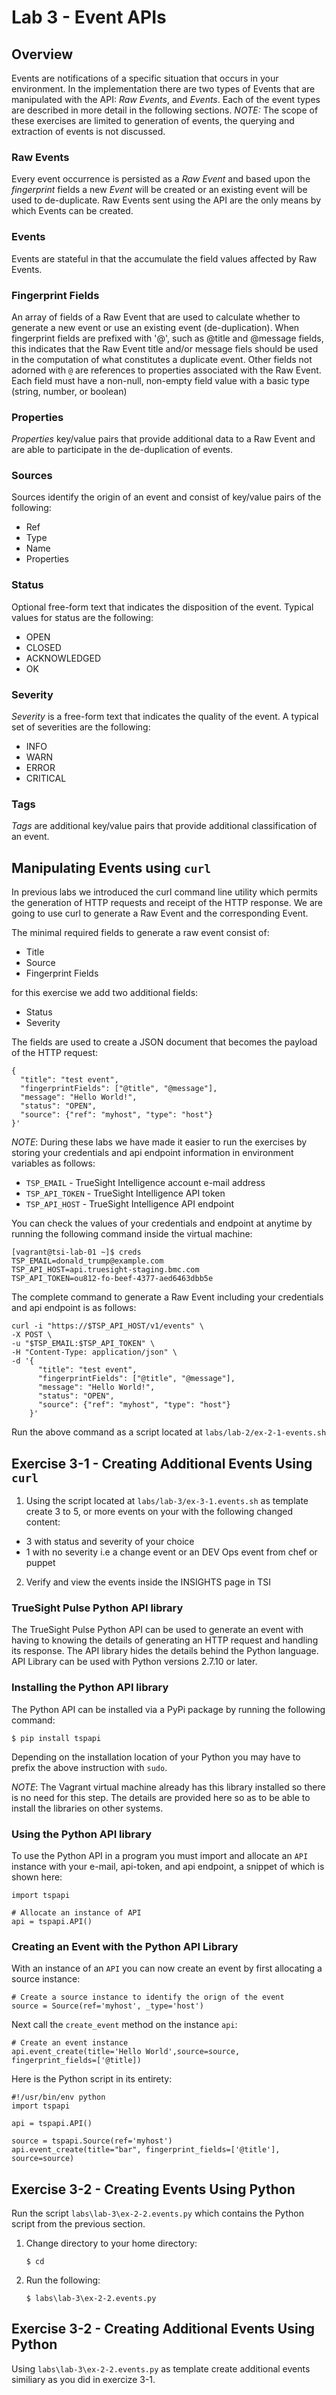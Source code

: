 Lab 3 - Event APIs
==================


## Overview

Events are notifications of a specific situation that occurs in your environment.
In the implementation there are two types of Events that are manipulated with the API:
_Raw Events_, and _Events_. Each of the event types are described in more detail
in the following sections. _NOTE:_ The scope of these exercises are limited to generation of events,
the querying and extraction of events is not discussed.


### Raw Events

Every event occurrence is persisted as a _Raw Event_ and based upon the _fingerprint_ fields a new _Event_
will be created or an existing event will be used to de-duplicate. Raw Events sent using the API
are the only means by which Events can be created.

### Events

Events are stateful in that the accumulate the field values affected by Raw Events.

### Fingerprint Fields

An array of fields of a Raw Event that are used to calculate whether to generate a new event or
use an existing event (de-duplication). When fingerprint fields are prefixed with '@', such as
@title and @message fields, this indicates that the Raw Event title and/or message fiels should
be used in the computation of what constitutes a duplicate event. Other fields not adorned with `@`
are references to properties associated with the Raw Event. Each field must have a non-null,
non-empty field value with a basic type (string, number, or boolean)

### Properties

_Properties_ key/value pairs that provide additional data to a Raw Event and are able to participate in the
de-duplication of events.

### Sources

Sources identify the origin of an event and consist of key/value pairs of the following:

- Ref
- Type
- Name
- Properties


### Status

Optional free-form text that indicates the disposition of the event. Typical values for status are
the following:

- OPEN
- CLOSED
- ACKNOWLEDGED
- OK

### Severity

_Severity_ is a free-form text that indicates the quality of the event. A typical set of severities are
the following:

- INFO
- WARN
- ERROR
- CRITICAL

### Tags

_Tags_ are additional key/value pairs that provide additional classification of an event.


## Manipulating Events using `curl`

In previous labs we introduced the curl command line utility which permits the generation of HTTP requests
and receipt of the HTTP response. We are going to use curl to generate a Raw Event and the corresponding
Event.

The minimal required fields to generate a raw event consist of:

- Title
- Source
- Fingerprint Fields

for this exercise we add two additional fields:

- Status
- Severity

The fields are used to create a JSON document that becomes the payload of the HTTP request:

```
{
  "title": "test event",
  "fingerprintFields": ["@title", "@message"],
  "message": "Hello World!",
  "status": "OPEN",
  "source": {"ref": "myhost", "type": "host"}
}'
```

_NOTE_: During these labs we have made it easier to run the exercises by storing your
credentials and api endpoint information in environment variables as follows:

- `TSP_EMAIL` - TrueSight Intelligence account e-mail address
- `TSP_API_TOKEN` - TrueSight Intelligence API token
- `TSP_API_HOST` - TrueSight Intelligence API endpoint

You can check the values of your credentials and endpoint at anytime by running the following
command inside the virtual machine:

```
[vagrant@tsi-lab-01 ~]$ creds
TSP_EMAIL=donald_trump@example.com
TSP_API_HOST=api.truesight-staging.bmc.com
TSP_API_TOKEN=ou812-fo-beef-4377-aed6463dbb5e
```

The complete command to generate a Raw Event including your credentials and api endpoint is
as follows:

```
curl -i "https://$TSP_API_HOST/v1/events" \
-X POST \
-u "$TSP_EMAIL:$TSP_API_TOKEN" \
-H "Content-Type: application/json" \
-d '{
      "title": "test event",
      "fingerprintFields": ["@title", "@message"],
      "message": "Hello World!",
      "status": "OPEN",
      "source": {"ref": "myhost", "type": "host"}
    }'
```

Run the above command as a script located at `labs/lab-2/ex-2-1-events.sh`

## Exercise 3-1 - Creating Additional Events Using `curl`

1. Using the script located at `labs/lab-3/ex-3-1.events.sh` as template create 3 to 5, or more events on
your with the following changed content:

- 3 with status and severity of your choice
- 1 with no severity i.e a change event or an DEV Ops event from chef or puppet

2. Verify and view the events inside the INSIGHTS page in TSI


### TrueSight Pulse Python API library

The TrueSight Pulse Python API can be used to generate an event with having to knowing
the details of generating an HTTP request and handling its response. The API library hides
the details behind the Python language. API Library can be used with Python versions 2.7.10 or later.


### Installing the Python API library

The Python API can be installed via a PyPi package by running the following command:

```
$ pip install tspapi
```

Depending on the installation location of your Python you may have to prefix the above instruction with `sudo`.

_NOTE_: The Vagrant virtual machine already has this library installed so there is no need for this step.
The details are provided here so as to be able to install the libraries on other systems.

### Using the Python API library

To use the Python API in a program you must import and allocate an `API` instance with your e-mail, api-token,
and api endpoint, a snippet of which is shown here:

```
import tspapi

# Allocate an instance of API
api = tspapi.API()
```

### Creating an Event with the Python API Library

With an instance of an `API` you can now create an event by first allocating a source instance:

```
# Create a source instance to identify the orign of the event
source = Source(ref='myhost', _type='host')
```

Next call the `create_event` method on the instance `api`:

```
# Create an event instance
api.event_create(title='Hello World',source=source, fingerprint_fields=['@title])
```
Here is the Python script in its entirety:

```
#!/usr/bin/env python
import tspapi

api = tspapi.API()

source = tspapi.Source(ref='myhost')
api.event_create(title="bar", fingerprint_fields=['@title'], source=source)
```

## Exercise 3-2 - Creating Events Using Python

Run the script `labs\lab-3\ex-2-2.events.py` which contains the Python script from the previous section.

1. Change directory to your home directory:

    ```
    $ cd
    ```

2. Run the following:

    ```
    $ labs\lab-3\ex-2-2.events.py
    ```

## Exercise 3-2 - Creating Additional Events Using Python

Using `labs\lab-3\ex-2-2.events.py` as template create additional events similiary as
you did in exercize 3-1.

